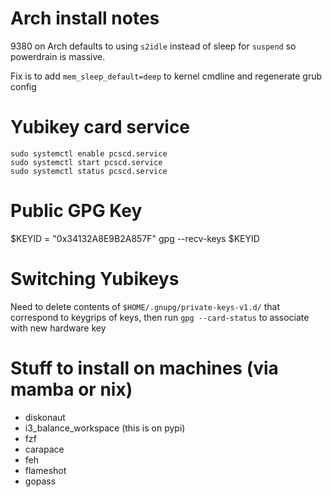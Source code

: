 # Arch install notes

9380 on Arch defaults to using `s2idle` instead of sleep for `suspend` so
powerdrain is massive.

Fix is to add `mem_sleep_default=deep` to kernel cmdline and regenerate grub config

# Yubikey card service

```
sudo systemctl enable pcscd.service
sudo systemctl start pcscd.service 
sudo systemctl status pcscd.service
```

# Public GPG Key
$KEYID = "0x34132A8E9B2A857F"
gpg --recv-keys $KEYID

# Switching Yubikeys

Need to delete contents of `$HOME/.gnupg/private-keys-v1.d/` that correspond to
keygrips of keys, then run `gpg --card-status` to associate with new hardware
key

# Stuff to install on machines (via mamba or nix)

* diskonaut
* i3_balance_workspace (this is on pypi)
* fzf
* carapace
* feh
* flameshot
* gopass
